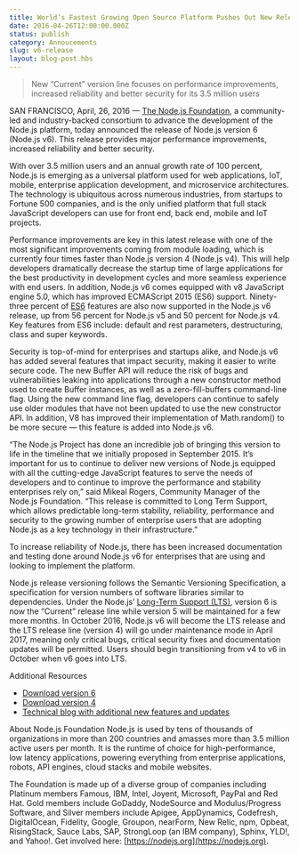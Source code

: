 ```yaml
---
title: World’s Fastest Growing Open Source Platform Pushes Out New Release
date: 2016-04-26T12:00:00.000Z
status: publish
category: Annoucements
slug: v6-release
layout: blog-post.hbs
---
```


> New “Current” version line focuses on performance improvements, increased reliability and 
better security for its 3.5 million users

SAN FRANCISCO, April, 26, 2016 — [The Node.js Foundation](http://ctt.marketwire.com/?release=11G082331-001&id=8448115&type=0&url=https%3a%2f%2fnodejs.org%2fen%2ffoundation%2f), a 
community-led and industry-backed consortium to advance the development of the Node.js 
platform, today announced the release of Node.js version 6 (Node.js v6). This release 
provides major performance improvements, increased reliability and better security. 

With over 3.5 million users and an annual growth rate of 100 percent, Node.js is emerging as 
a universal platform used for web applications, IoT, mobile, enterprise application 
development, and microservice architectures. The technology is ubiquitous across numerous 
industries, from startups to Fortune 500 companies, and is the only unified platform that 
full stack JavaScript developers can use for front end, back end, mobile and IoT projects. 

Performance improvements are key in this latest release with one of the most significant 
improvements coming from module loading, which is currently four times faster than Node.js 
version 4 (Node.js v4). This will help developers dramatically decrease the startup time of 
large applications for the best productivity in development cycles and more seamless 
experience with end users. In addition, Node.js v6 comes equipped with v8 JavaScript engine 
5.0, which has improved ECMAScript 2015 (ES6) support. Ninety-three percent of 
[ES6](https://node.green/) features are also now supported in the Node.js v6 release, up from 
56 percent for Node.js v5 and 50 percent for Node.js v4. Key features from ES6 include: 
default and rest parameters, destructuring, class and super keywords.

Security is top-of-mind for enterprises and startups alike, and Node.js v6 has added several 
features that impact security, making it easier to write secure code. The new Buffer API will 
reduce the risk of bugs and vulnerabilities leaking into applications through a new 
constructor method used to create Buffer instances, as well as a zero-fill-buffers 
command-line flag. Using the new command line flag, developers can continue to safely use 
older modules that have not been updated to use the new constructor API. In addition, V8 has 
improved their implementation of Math.random() to be more secure — this feature is added into 
Node.js v6.

“The Node.js Project has done an incredible job of bringing this version to life in the 
timeline that we initially proposed in September 2015. It’s important for us to continue to 
deliver new versions of Node.js equipped with all the cutting-edge JavaScript features to 
serve the needs of developers and to continue to improve the performance and stability 
enterprises rely on,” said Mikeal Rogers, Community Manager of the Node.js Foundation. “This 
release is committed to Long Term Support, which allows predictable long-term stability, 
reliability, performance and security to the growing number of enterprise users that are 
adopting Node.js as a key technology in their infrastructure.” 

To increase reliability of Node.js, there has been increased documentation and testing done 
around Node.js v6 for enterprises that are using and looking to implement the platform.

Node.js release versioning follows the Semantic Versioning Specification, a specification for 
version numbers of software libraries similar to dependencies. Under the Node.js’ [Long-Term 
Support (LTS)](https://github.com/nodejs/LTS/), version 6 is now the “Current” release line 
while version 5 will be maintained for a few more months. In October 2016, Node.js v6 will 
become the LTS release and the LTS release line (version 4) will go under maintenance mode in 
April 2017, meaning only critical bugs, critical security fixes and documentation updates 
will be permitted. Users should begin transitioning from v4 to v6 in October when v6 goes 
into LTS.

Additional Resources
* [Download version 6](https://nodejs.org/download/release/v6.0.0/)
* [Download version 4](https://nodejs.org/en/download/)
* [Technical blog with additional new features and updates](https://nodejs.org/en/blog/)

About Node.js Foundation
Node.js is used by tens of thousands of organizations in more than 200 countries and amasses 
more than 3.5 million active users per month. It is the runtime of choice for 
high-performance, low latency applications, powering everything from enterprise applications, 
robots, API engines, cloud stacks and mobile websites.

The Foundation is made up of a diverse group of companies including Platinum members Famous, 
IBM, Intel, Joyent, Microsoft, PayPal and Red Hat. Gold members include GoDaddy, NodeSource 
and Modulus/Progress Software, and Silver members include Apigee, AppDynamics, Codefresh, 
DigitalOcean, Fidelity, Google, Groupon, nearForm, New Relic, npm, Opbeat, RisingStack, Sauce 
Labs, SAP, StrongLoop (an IBM company), Sphinx, YLD!, and Yahoo!. Get involved here: 
[https://nodejs.org](https://nodejs.org).
